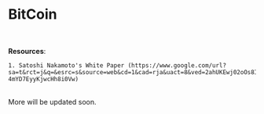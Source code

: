 # BitCoin
<br>

**Resources**: <br>

    1. Satoshi Nakamoto's White Paper (https://www.google.com/url?sa=t&rct=j&q=&esrc=s&source=web&cd=1&cad=rja&uact=8&ved=2ahUKEwj02oOs8IXmAhWBq48KHaVRDfAQFjAAegQIARAC&url=https%3A%2F%2Fbitcoin.org%2Fbitcoin.pdf&usg=AOvVaw05-4mYD7EyyKjwcHh8i0Vw)



<br>
More will be updated soon.